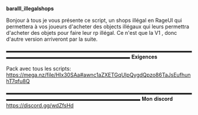 𝐛𝐚𝐫𝐚𝐥𝐥𝐥_𝐢𝐥𝐥𝐞𝐠𝐚𝐥𝐬𝐡𝐨𝐩𝐬

Bonjour à tous je vous présente ce script, un shops illégal en RageUI qui permettera à vos joueurs d'acheter des objects illégaux qui leurs permettra d'acheter des objets pour faire leur rp illégal. Ce n'est que la V1 , donc d'autre version arriveront par  la suite.

▬▬▬▬▬▬▬▬▬▬▬▬▬▬▬▬▬▬▬▬▬▬▬▬▬▬▬▬▬▬▬▬▬▬▬▬▬▬▬▬▬▬▬▬▬▬▬▬▬▬▬▬▬▬▬▬▬▬▬▬
𝐄𝐱𝐢𝐠𝐞𝐧𝐜𝐞𝐬 

Pack  avec tous les scripts:  https://mega.nz/file/HIx30SAa#awnc1aZXETGqUIpQygdQpzo86TaJsEufhunhT7qfu8Q

▬▬▬▬▬▬▬▬▬▬▬▬▬▬▬▬▬▬▬▬▬▬▬▬▬▬▬▬▬▬▬▬▬▬▬▬▬▬▬▬▬▬▬▬▬▬▬▬▬▬▬▬▬▬▬▬▬▬▬▬▬▬
𝐌𝐨𝐧 𝐝𝐢𝐬𝐜𝐨𝐫𝐝
https://discord.gg/wdZfsHd

